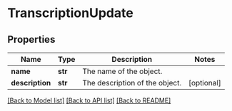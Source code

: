 # TranscriptionUpdate

## Properties
Name | Type | Description | Notes
------------ | ------------- | ------------- | -------------
**name** | **str** | The name of the object. | 
**description** | **str** | The description of the object. | [optional] 

[[Back to Model list]](../README.md#documentation-for-models) [[Back to API list]](../README.md#documentation-for-api-endpoints) [[Back to README]](../README.md)


